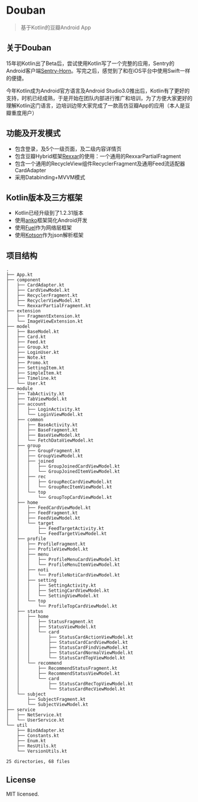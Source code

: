 # Douban
> 基于Kotlin的豆瓣Android App

## 关于Douban
15年初Kotlin出了Beta后，尝试使用Kotlin写了一个完整的应用，Sentry的Android客户端[Sentry-Horn](https://github.com/thierryxing/sentry-horn)。写完之后，感觉到了和在iOS平台中使用Swift一样的便捷。

今年Kotlin成为Android官方语言及Android Studio3.0推出后，Kotlin有了更好的支持，时机已经成熟，于是开始在团队内部进行推广和培训，为了方便大家更好的理解Kotlin这门语言，边培训边带大家完成了一款高仿豆瓣App的应用（本人是豆瓣重度用户）

## 功能及开发模式
* 包含登录，及5个一级页面，及二级内容详情页
* 包含豆瓣Hybrid框架[Rexxar](https://github.com/douban/rexxar-android)的使用：一个通用的RexxarPartialFragment
* 包含一个通用的RecycleView组件RecyclerFragment及通用Feed流适配器CardAdapter
* 采用Databinding+MVVM模式

## Kotlin版本及三方框架
* Kotlin已经升级到了1.2.31版本
* 使用[anko](https://github.com/Kotlin/anko)框架简化Android开发
* 使用[Fuel](https://github.com/kittinunf/Fuel)作为网络层框架
* 使用[Kotson](https://github.com/SalomonBrys/Kotson)作为json解析框架


## 项目结构

```
.
├── App.kt
├── component
│   ├── CardAdapter.kt
│   ├── CardViewModel.kt
│   ├── RecyclerFragment.kt
│   ├── RecyclerViewModel.kt
│   └── RexxarPartialFragment.kt
├── extension
│   ├── FragmentExtension.kt
│   └── ImageViewExtension.kt
├── model
│   ├── BaseModel.kt
│   ├── Card.kt
│   ├── Feed.kt
│   ├── Group.kt
│   ├── LoginUser.kt
│   ├── Note.kt
│   ├── Promo.kt
│   ├── SettingItem.kt
│   ├── SimpleItem.kt
│   ├── Timeline.kt
│   └── User.kt
├── module
│   ├── TabActivity.kt
│   ├── TabViewModel.kt
│   ├── account
│   │   ├── LoginActivity.kt
│   │   └── LoginViewModel.kt
│   ├── common
│   │   ├── BaseActivity.kt
│   │   ├── BaseFragment.kt
│   │   ├── BaseViewModel.kt
│   │   └── FetchDataViewModel.kt
│   ├── group
│   │   ├── GroupFragment.kt
│   │   ├── GroupViewModel.kt
│   │   ├── joined
│   │   │   ├── GroupJoinedCardViewModel.kt
│   │   │   └── GroupJoinedItemViewModel.kt
│   │   ├── rec
│   │   │   ├── GroupRecCardViewModel.kt
│   │   │   └── GroupRecItemViewModel.kt
│   │   └── top
│   │       └── GroupTopCardViewModel.kt
│   ├── home
│   │   ├── FeedCardViewModel.kt
│   │   ├── FeedFragment.kt
│   │   ├── FeedViewModel.kt
│   │   └── target
│   │       ├── FeedTargetActivity.kt
│   │       └── FeedTargetViewModel.kt
│   ├── profile
│   │   ├── ProfileFragment.kt
│   │   ├── ProfileViewModel.kt
│   │   ├── menu
│   │   │   ├── ProfileMenuCardViewModel.kt
│   │   │   └── ProfileMenuItemViewModel.kt
│   │   ├── noti
│   │   │   └── ProfileNotiCardViewModel.kt
│   │   ├── setting
│   │   │   ├── SettingActivity.kt
│   │   │   ├── SettingCardViewModel.kt
│   │   │   └── SettingViewModel.kt
│   │   └── top
│   │       └── ProfileTopCardViewModel.kt
│   ├── status
│   │   ├── home
│   │   │   ├── StatusFragment.kt
│   │   │   ├── StatusViewModel.kt
│   │   │   └── card
│   │   │       ├── StatusCardActionViewModel.kt
│   │   │       ├── StatusCardCardViewModel.kt
│   │   │       ├── StatusCardFindViewModel.kt
│   │   │       ├── StatusCardNormalViewModel.kt
│   │   │       └── StatusCardTopViewModel.kt
│   │   └── recommend
│   │       ├── RecommendStatusFragment.kt
│   │       ├── RecommendStatusViewModel.kt
│   │       └── card
│   │           ├── StatusCardRecTopViewModel.kt
│   │           └── StatusCardRecViewModel.kt
│   └── subject
│       ├── SubjectFragment.kt
│       └── SubjectViewModel.kt
├── service
│   ├── NetService.kt
│   └── UserService.kt
└── util
    ├── BindAdapter.kt
    ├── Constants.kt
    ├── Enum.kt
    ├── ResUtils.kt
    └── VersionUtils.kt

25 directories, 68 files
```

## License
MIT licensed.
